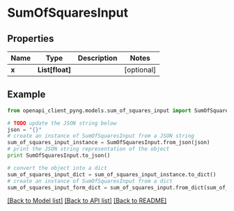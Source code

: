 # SumOfSquaresInput


## Properties
Name | Type | Description | Notes
------------ | ------------- | ------------- | -------------
**x** | **List[float]** |  | [optional] 

## Example

```python
from openapi_client_pyng.models.sum_of_squares_input import SumOfSquaresInput

# TODO update the JSON string below
json = "{}"
# create an instance of SumOfSquaresInput from a JSON string
sum_of_squares_input_instance = SumOfSquaresInput.from_json(json)
# print the JSON string representation of the object
print SumOfSquaresInput.to_json()

# convert the object into a dict
sum_of_squares_input_dict = sum_of_squares_input_instance.to_dict()
# create an instance of SumOfSquaresInput from a dict
sum_of_squares_input_form_dict = sum_of_squares_input.from_dict(sum_of_squares_input_dict)
```
[[Back to Model list]](../README.md#documentation-for-models) [[Back to API list]](../README.md#documentation-for-api-endpoints) [[Back to README]](../README.md)



